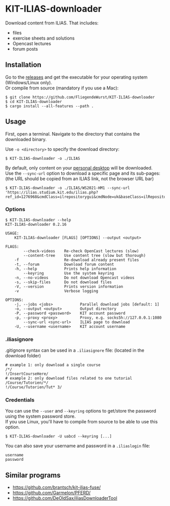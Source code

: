 # KIT-ILIAS-downloader

Download content from ILIAS. That includes:

* files
* exercise sheets and solutions
* Opencast lectures
* forum posts

## Installation

Go to the [releases](../../releases) and get the executable for your operating system (Windows/Linux only).  
Or compile from source (mandatory if you use a Mac):
```
$ git clone https://github.com/FliegendeWurst/KIT-ILIAS-downloader
$ cd KIT-ILIAS-downloader
$ cargo install --all-features --path .
```

## Usage

First, open a terminal. Navigate to the directory that contains the downloaded binary.

Use `-o <directory>` to specify the download directory:

```
$ KIT-ILIAS-downloader -o ./ILIAS
```

By default, only content on your [personal desktop](https://ilias.studium.kit.edu/ilias.php?baseClass=ilPersonalDesktopGUI&cmd=jumpToSelectedItems) will be downloaded.  
Use the `--sync-url` option to download a specific page and its sub-pages: (the URL should be copied from an ILIAS link, not the browser URL bar)

```
$ KIT-ILIAS-downloader -o ./ILIAS/WS2021-HM1 --sync-url 'https://ilias.studium.kit.edu/ilias.php?ref_id=1276968&cmdClass=ilrepositorygui&cmdNode=uk&baseClass=ilRepositoryGUI'
```

### Options

```
$ KIT-ILIAS-downloader --help
KIT-ILIAS-downloader 0.2.16

USAGE:
    KIT-ILIAS-downloader [FLAGS] [OPTIONS] --output <output>

FLAGS:
        --check-videos    Re-check OpenCast lectures (slow)
        --content-tree    Use content tree (slow but thorough)
    -f                    Re-download already present files
    -t, --forum           Download forum content
    -h, --help            Prints help information
        --keyring         Use the system keyring
    -n, --no-videos       Do not download Opencast videos
    -s, --skip-files      Do not download files
    -V, --version         Prints version information
    -v                    Verbose logging

OPTIONS:
    -j, --jobs <jobs>            Parallel download jobs [default: 1]
    -o, --output <output>        Output directory
    -P, --password <password>    KIT account password
    -p, --proxy <proxy>          Proxy, e.g. socks5h://127.0.0.1:1080
        --sync-url <sync-url>    ILIAS page to download
    -U, --username <username>    KIT account username
```

### .iliasignore

.gitignore syntax can be used in a `.iliasignore` file: (located in the download folder)
```ignore
# example 1: only download a single course
/*/
!/InsertCourseHere/
# example 2: only download files related to one tutorial
/Course/Tutorien/*/
!/Course/Tutorien/Tut* 3/
```

### Credentials

You can use the `--user` and `--keyring` options to get/store the password using the system password store.  
If you use Linux, you'll have to compile from source to be able to use this option.
```
$ KIT-ILIAS-downloader -U uabcd --keyring [...]
```

You can also save your username and password in a `.iliaslogin` file:
```
username
password
```

## Similar programs

- https://github.com/brantsch/kit-ilias-fuse/
- https://github.com/Garmelon/PFERD/
- https://github.com/DeOldSax/iliasDownloaderTool
